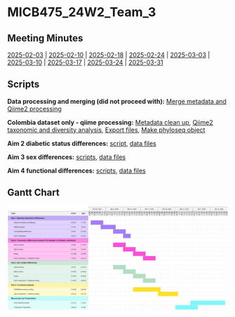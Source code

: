 # MICB475_24W2_Team_3

## Meeting Minutes ##
[2025-02-03](meeting-minutes/02-03.md) | [2025-02-10](meeting-minutes/02-10.md) | [2025-02-18](meeting-minutes/02-18.md) | [2025-02-24](meeting-minutes/02-24.md) | [2025-03-03](meeting-minutes/03-03.md) | [2025-03-10](meeting-minutes/03-10.md) | [2025-03-17](meeting-minutes/03-17.md) | [2025-03-24](meeting-minutes/03-24.md) | [2025-03-31](meeting-minutes/03-31.md)

## Scripts
**Data processing and merging (did not proceed with):**
[Merge metadata and Qiime2 processing](scripts/merge)

**Colombia dataset only - qiime processing:** [Metadata clean up](scripts/colombia-metadata-cleanup.R), [Qiime2 taxonomic and diversity analysis](scripts/colombia-qiime2-analysis.sh), [Export files](scripts/colombia_export.sh), [Make phyloseq object](scripts/Phyloseq_obj.R)

**Aim 2 diabetic status differences:** [script](scripts/Aim2), [data files](data/aim2)

**Aim 3 sex differences:** [scripts](scripts/Aim3), [data files](data/Aim3)

**Aim 4 functional differences:** [scripts](scripts/Aim4), [data files](data/Aim4)

## Gantt Chart
<img src="/meeting-minutes/gantt-chart.jpg" >
